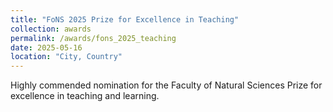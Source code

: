 ```yaml
---
title: "FoNS 2025 Prize for Excellence in Teaching"
collection: awards
permalink: /awards/fons_2025_teaching
date: 2025-05-16
location: "City, Country"
---
```


Highly commended nomination for the Faculty of Natural Sciences Prize for excellence in teaching and learning.